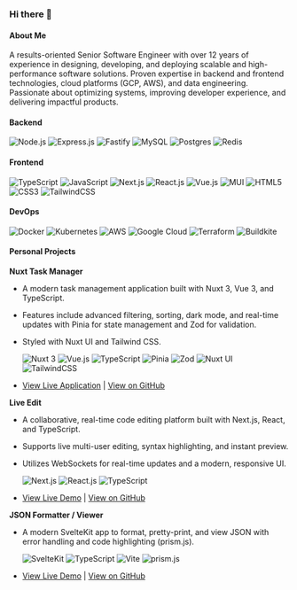 ### Hi there 👋

#### About Me
A results-oriented Senior Software Engineer with over 12 years of experience in designing, developing, and deploying scalable and high-performance software solutions. Proven expertise in backend and frontend technologies, cloud platforms (GCP, AWS), and data engineering. Passionate about optimizing systems, improving developer experience, and delivering impactful products.

#### Backend
![Node.js](https://img.shields.io/badge/Node.js-43853D?style=flat-square&logo=node.js&logoColor=white)
![Express.js](https://img.shields.io/badge/Express.js-404d59?style=flat-square&logo=express&logoColor=white)
![Fastify](https://img.shields.io/badge/Fastify-000000?style=flat-square&logo=fastify&logoColor=white)
![MySQL](https://img.shields.io/badge/MySQL-005C84?style=flat-square&logo=mysql&logoColor=white)
![Postgres](https://img.shields.io/badge/Postgres-316192?style=flat-square&logo=postgresql&logoColor=white)
![Redis](https://img.shields.io/badge/Redis-DD0031?style=flat-square&logo=redis&logoColor=white)

#### Frontend
![TypeScript](https://img.shields.io/badge/TypeScript-007ACC?style=flat-square&logo=typescript&logoColor=white)
![JavaScript](https://img.shields.io/badge/JavaScript-F7DF1E?style=flat-square&logo=javascript&logoColor=black)
![Next.js](https://img.shields.io/badge/Next.js-000000?style=flat-square&logo=next.js&logoColor=white)
![React.js](https://img.shields.io/badge/React.js-0081CB?style=flat-square&logo=react&logoColor=61DAFB)
![Vue.js](https://img.shields.io/badge/Vue.js-35495E?style=flat-square&logo=vue.js&logoColor=4FC08D)
![MUI](https://img.shields.io/badge/MUI-0081CB?style=flat-square&logo=mui&logoColor=white)
![HTML5](https://img.shields.io/badge/HTML5-E34F26?style=flat-square&logo=html5&logoColor=white)
![CSS3](https://img.shields.io/badge/CSS3-1572B6?style=flat-square&logo=css3&logoColor=white)
![TailwindCSS](https://img.shields.io/badge/Tailwind_CSS-38B2AC?style=flat-square&logo=tailwind-css&logoColor=white)

#### DevOps
![Docker](https://img.shields.io/badge/Docker-0CC1F3?style=flat-square&logo=docker&logoColor=white)
![Kubernetes](https://img.shields.io/badge/Kubernetes-326CE5?style=flat-square&logo=kubernetes&logoColor=white)
![AWS](https://img.shields.io/badge/AWS-232F3E?style=flat-square&logo=amazon-aws&logoColor=white)
![Google Cloud](https://img.shields.io/badge/Google_Cloud-4285F4?style=flat-square&logo=google-cloud&logoColor=white)
![Terraform](https://img.shields.io/badge/Terraform-623CE4?style=flat-square&logo=terraform&logoColor=white)
![Buildkite](https://img.shields.io/badge/Buildkite-38AA44?style=flat-square&logo=buildkite&logoColor=white)

#### Personal Projects

**Nuxt Task Manager**
*   A modern task management application built with Nuxt 3, Vue 3, and TypeScript.
*   Features include advanced filtering, sorting, dark mode, and real-time updates with Pinia for state management and Zod for validation.
*   Styled with Nuxt UI and Tailwind CSS.

    ![Nuxt 3](https://img.shields.io/badge/Nuxt-00DC82?style=flat-square&logo=nuxt.js&logoColor=white) ![Vue.js](https://img.shields.io/badge/Vue.js-35495E?style=flat-square&logo=vue.js&logoColor=4FC08D) ![TypeScript](https://img.shields.io/badge/TypeScript-007ACC?style=flat-square&logo=typescript&logoColor=white) ![Pinia](https://img.shields.io/badge/Pinia-00BD7E?style=flat-square&logo=pinia&logoColor=white) ![Zod](https://img.shields.io/badge/Zod-3068B2?style=flat-square&logo=zod&logoColor=white) ![Nuxt UI](https://img.shields.io/badge/Nuxt%20UI-00DC82?style=flat-square&logo=nuxt.js&logoColor=white) ![TailwindCSS](https://img.shields.io/badge/Tailwind_CSS-38B2AC?style=flat-square&logo=tailwind-css&logoColor=white)

*   [View Live Application](https://nudg.netlify.app) | [View on GitHub](https://github.com/rahbee/nuxt-task-manager)

**Live Edit**
*   A collaborative, real-time code editing platform built with Next.js, React, and TypeScript.
*   Supports live multi-user editing, syntax highlighting, and instant preview.
*   Utilizes WebSockets for real-time updates and a modern, responsive UI.

    ![Next.js](https://img.shields.io/badge/Next.js-000000?style=flat-square&logo=next.js&logoColor=white) ![React.js](https://img.shields.io/badge/React.js-0081CB?style=flat-square&logo=react&logoColor=61DAFB) ![TypeScript](https://img.shields.io/badge/TypeScript-007ACC?style=flat-square&logo=typescript&logoColor=white)

*   [View Live Demo](https://tsjs.netlify.app/) | [View on GitHub](https://github.com/rahbee/live-edit)

**JSON Formatter / Viewer**
*   A modern SvelteKit app to format, pretty-print, and view JSON with error handling and code highlighting (prism.js).

    ![SvelteKit](https://img.shields.io/badge/SvelteKit-FF3E00?style=flat-square&logo=svelte&logoColor=white) ![TypeScript](https://img.shields.io/badge/TypeScript-007ACC?style=flat-square&logo=typescript&logoColor=white) ![Vite](https://img.shields.io/badge/Vite-646CFF?style=flat-square&logo=vite&logoColor=white) ![prism.js](https://img.shields.io/badge/prism.js-2D2D2D?style=flat-square&logo=prism&logoColor=white)
   
*   [View Live Demo](https://pretty-json.netlify.app) | [View on GitHub](https://github.com/rahbee/json-formatter)

